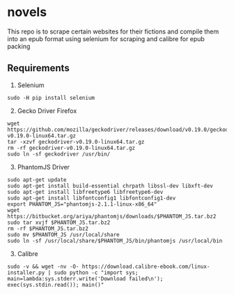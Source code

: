 # novels
This repo is to scrape certain websites for their fictions and compile them into an epub format using selenium for scraping and calibre for epub packing

## Requirements
1. Selenium
```shell
sudo -H pip install selenium
```

2.  Gecko Driver
Firefox
```shell
wget https://github.com/mozilla/geckodriver/releases/download/v0.19.0/geckodriver-v0.19.0-linux64.tar.gz
tar -xzvf geckodriver-v0.19.0-linux64.tar.gz
rm -rf geckodriver-v0.19.0-linux64.tar.gz
sudo ln -sf geckodriver /usr/bin/
```
3. PhantomJS Driver
```shell
sudo apt-get update
sudo apt-get install build-essential chrpath libssl-dev libxft-dev
sudo apt-get install libfreetype6 libfreetype6-dev
sudo apt-get install libfontconfig1 libfontconfig1-dev
export PHANTOM_JS="phantomjs-2.1.1-linux-x86_64"
wget https://bitbucket.org/ariya/phantomjs/downloads/$PHANTOM_JS.tar.bz2
sudo tar xvjf $PHANTOM_JS.tar.bz2
rm -rf $PHANTOM_JS.tar.bz2
sudo mv $PHANTOM_JS /usr/local/share
sudo ln -sf /usr/local/share/$PHANTOM_JS/bin/phantomjs /usr/local/bin
```



3. Calibre
```shell
sudo -v && wget -nv -O- https://download.calibre-ebook.com/linux-installer.py | sudo python -c "import sys; main=lambda:sys.stderr.write('Download failed\n'); exec(sys.stdin.read()); main()"
```
